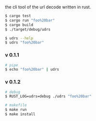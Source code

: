 the cli tool of the url decode written in rust.

```sh
$ cargo test
$ cargo run "foo%20bar"
$ cargo build
$ ./target/debug/udrs

$ udrs --help
$ udrs "foo%20bar"
```

### v 0.1.1

```sh
# pipe
$ echo "foo%20bar" | udrs
```

### v 0.1.2

```sh
# debug
$ RUST_LOG=udrs=debug ./udrs "foo%20bar" 

# makefile
$ make run
$ make install
```

